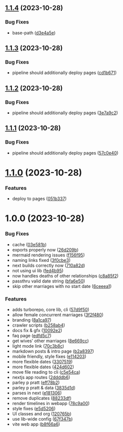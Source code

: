 ## [1.1.4](https://github.com/thelinguist/charting-polygamy/compare/v1.1.3...v1.1.4) (2023-10-28)


### Bug Fixes

* base-path ([d3e4a5e](https://github.com/thelinguist/charting-polygamy/commit/d3e4a5e6e58fb9bb5cb9a05595f9be44e7e36637))

## [1.1.3](https://github.com/thelinguist/charting-polygamy/compare/v1.1.2...v1.1.3) (2023-10-28)


### Bug Fixes

* pipeline should additionally deploy pages ([cd1b671](https://github.com/thelinguist/charting-polygamy/commit/cd1b671ff7fc9f48afcae0b03975c1a46f5fd718))

## [1.1.2](https://github.com/thelinguist/charting-polygamy/compare/v1.1.1...v1.1.2) (2023-10-28)


### Bug Fixes

* pipeline should additionally deploy pages ([3e7a9c2](https://github.com/thelinguist/charting-polygamy/commit/3e7a9c2ad7c087383d409994ab040d35358a0db6))

## [1.1.1](https://github.com/thelinguist/charting-polygamy/compare/v1.1.0...v1.1.1) (2023-10-28)


### Bug Fixes

* pipeline should additionally deploy pages ([57c0e40](https://github.com/thelinguist/charting-polygamy/commit/57c0e401c75afe72753c1541762351f8fba3ccf5))

# [1.1.0](https://github.com/thelinguist/charting-polygamy/compare/v1.0.0...v1.1.0) (2023-10-28)


### Features

* deploy to pages ([051b337](https://github.com/thelinguist/charting-polygamy/commit/051b337d4b0ca41420af939076bbc3a34cb14006))

# 1.0.0 (2023-10-28)


### Bug Fixes

* cache ([03e581b](https://github.com/thelinguist/charting-polygamy/commit/03e581b27274f88f9ae74f8db96e556019410d23))
* exports properly now ([26d209b](https://github.com/thelinguist/charting-polygamy/commit/26d209b7f0f8139cb7db35f695bc913f5301176f))
* mermaid rendering issues ([f156f95](https://github.com/thelinguist/charting-polygamy/commit/f156f95dbb17e7d9b652193f3e23493839506b19))
* naming links fixed ([3f0cbe3](https://github.com/thelinguist/charting-polygamy/commit/3f0cbe34ad7968b64e6a060eb69b2543acb780c1))
* next builds correctly now ([710a82d](https://github.com/thelinguist/charting-polygamy/commit/710a82d486e13bb2b42f07bf4fbdc448674bc9ce))
* not using ui lib ([fed4b95](https://github.com/thelinguist/charting-polygamy/commit/fed4b95a0557e5d6185285be58e0fcaaa6567d2b))
* now handles deaths of other relationships ([c8a85f2](https://github.com/thelinguist/charting-polygamy/commit/c8a85f272996da50098f2d724777feca37dc4f68))
* passthru valid date string ([bfa6e50](https://github.com/thelinguist/charting-polygamy/commit/bfa6e50a2b3d25616100ec338fdf826435bfc3bf))
* skip other marriages with no start date ([6ceeea1](https://github.com/thelinguist/charting-polygamy/commit/6ceeea10115ac8aaad915c4139081cb928984f2a))


### Features

* adds turborepo, core lib, cli ([57d9f50](https://github.com/thelinguist/charting-polygamy/commit/57d9f508f80c4c860ec34db4c7a617e79c9827ff))
* allow female concurrent marriages ([3f2f480](https://github.com/thelinguist/charting-polygamy/commit/3f2f480b1b0d5af4030597b880cb5f52706530be))
* branding ([8a1ca97](https://github.com/thelinguist/charting-polygamy/commit/8a1ca97858993fd075d548b1516ee6297c0fa400))
* crawler scripts ([b258ab4](https://github.com/thelinguist/charting-polygamy/commit/b258ab4b9767691f78937ae1930ed6ce7193eb64))
* docs fix & gfx ([10092e2](https://github.com/thelinguist/charting-polygamy/commit/10092e24733ac8709044e9779d00329181504119))
* faq page ([edfd5c7](https://github.com/thelinguist/charting-polygamy/commit/edfd5c70f94c691636a35ab3a16787f6f9a28803))
* get wives' other marriages ([8e669cc](https://github.com/thelinguist/charting-polygamy/commit/8e669ccfc805c9b9755e0f253221eb5497cc2253))
* light mode link ([70c3b8c](https://github.com/thelinguist/charting-polygamy/commit/70c3b8c73c684a696f7df7693444e5219a09b2fe))
* markdown posts & intro page ([b2a8397](https://github.com/thelinguist/charting-polygamy/commit/b2a839718bfacb28e842a57242b32ab242525180))
* mobile friendly, style fixes ([e114203](https://github.com/thelinguist/charting-polygamy/commit/e1142034d1bbf36fe0857a7050d85d6a55bc45b4))
* more flexible dates ([3307519](https://github.com/thelinguist/charting-polygamy/commit/33075196cf75679332b1cb7d7c0fefd680837185))
* more flexible dates ([424d602](https://github.com/thelinguist/charting-polygamy/commit/424d60258b0fdc0d648ed3c6b559945b322a5626))
* move file reading to cli ([c5e54ca](https://github.com/thelinguist/charting-polygamy/commit/c5e54ca45d9ade4329b2c26d65befe501751c559))
* nextjs app routes ([2ddddb6](https://github.com/thelinguist/charting-polygamy/commit/2ddddb6f2f6db3ce093c114f80dfa7fc3616c143))
* parley p pratt ([eff78b2](https://github.com/thelinguist/charting-polygamy/commit/eff78b2880fda10f8a2c610545d299bf7cc6d200))
* parley p pratt & data ([3835d1d](https://github.com/thelinguist/charting-polygamy/commit/3835d1d993f9aa7f15f0fa999fa7a60ab288e130))
* parses in next ([e181306](https://github.com/thelinguist/charting-polygamy/commit/e18130692e9672d8d35ea19f99ea42b037857aef))
* remove duplicates ([88233df](https://github.com/thelinguist/charting-polygamy/commit/88233df686613c754da3ed178aea31ab61d3ae64))
* render timelines in webapp ([78c9a00](https://github.com/thelinguist/charting-polygamy/commit/78c9a000305e816beaf9d0c81832cb5a68bac82a))
* style fixes ([e5d5206](https://github.com/thelinguist/charting-polygamy/commit/e5d520682e9969da1352833790c5871c1b2e5e3b))
* UI classes and org ([120765b](https://github.com/thelinguist/charting-polygamy/commit/120765b22e1538916384e10252cde701bee0e272))
* use lib-wide config ([67f347b](https://github.com/thelinguist/charting-polygamy/commit/67f347ba5467a2c03963b5402d03223eece1757a))
* vite web app ([b8f66a6](https://github.com/thelinguist/charting-polygamy/commit/b8f66a601721041452b4f0515e4ce95f0bc4071c))
